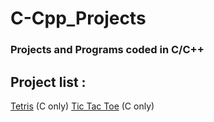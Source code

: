 # C-Cpp_Projects
### Projects and Programs coded in C/C++

## Project list :
  [Tetris](https://github.com/OthmaneKaz/C-Cpp_Projects/blob/main/Tetris.c) (C only)
  [Tic Tac Toe](https://github.com/OthmaneKaz/C-Cpp_Projects/blob/main/Tic-Tac_Toe.c) (C only)
  
